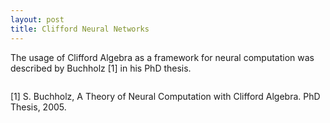 ```yaml
---
layout: post
title: Clifford Neural Networks
---
```


The usage of Clifford Algebra as a framework for neural computation was described by Buchholz [1] in his PhD thesis.  


<math>
    <apply>
        <plus/>
        <apply>
            <times/>
            <ci>a</ci>
            <apply>
                <power/>
                <ci>x</ci>
                <cn>2</cn>
            </apply>
        </apply>
        <apply>
            <times/>
            <ci>b</ci>
            <ci>x</ci>
        </apply>
        <ci>c</ci>
    </apply>
</math>


[1] S. Buchholz, A Theory of Neural Computation with Clifford Algebra. PhD Thesis, 2005.

